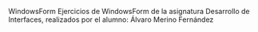 WindowsForm 
Ejercicios de WindowsForm de la asignatura Desarrollo de Interfaces, realizados por el alumno: Álvaro Merino Fernández
